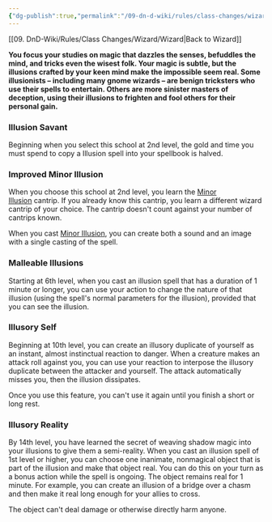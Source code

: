 ```yaml
---
{"dg-publish":true,"permalink":"/09-dn-d-wiki/rules/class-changes/wizard/school-of-illusion/","tags":["subclass","wizard"]}
---
```


[[09. DnD-Wiki/Rules/Class Changes/Wizard/Wizard\|Back to Wizard]]

**You focus your studies on magic that dazzles the senses, befuddles the mind, and tricks even the wisest folk. Your magic is subtle, but the illusions crafted by your keen mind make the impossible seem real. Some illusionists – including many gnome wizards – are benign tricksters who use their spells to entertain. Others are more sinister masters of deception, using their illusions to frighten and fool others for their personal gain.**


### Illusion Savant
Beginning when you select this school at 2nd level, the gold and time you must spend to copy a Illusion spell into your spellbook is halved.

### Improved Minor Illusion
When you choose this school at 2nd level, you learn the [Minor Illusion](http://dnd5e.wikidot.com/spell:minor-illusion) cantrip. If you already know this cantrip, you learn a different wizard cantrip of your choice. The cantrip doesn't count against your number of cantrips known.

When you cast [Minor Illusion](http://dnd5e.wikidot.com/spell:minor-illusion), you can create both a sound and an image with a single casting of the spell.

### Malleable Illusions
Starting at 6th level, when you cast an illusion spell that has a duration of 1 minute or longer, you can use your action to change the nature of that illusion (using the spell's normal parameters for the illusion), provided that you can see the illusion.

### Illusory Self
Beginning at 10th level, you can create an illusory duplicate of yourself as an instant, almost instinctual reaction to danger. When a creature makes an attack roll against you, you can use your reaction to interpose the illusory duplicate between the attacker and yourself. The attack automatically misses you, then the illusion dissipates.

Once you use this feature, you can't use it again until you finish a short or long rest.

### Illusory Reality
By 14th level, you have learned the secret of weaving shadow magic into your illusions to give them a semi-reality. When you cast an illusion spell of 1st level or higher, you can choose one inanimate, nonmagical object that is part of the illusion and make that object real. You can do this on your turn as a bonus action while the spell is ongoing. The object remains real for 1 minute. For example, you can create an illusion of a bridge over a chasm and then make it real long enough for your allies to cross.

The object can't deal damage or otherwise directly harm anyone.